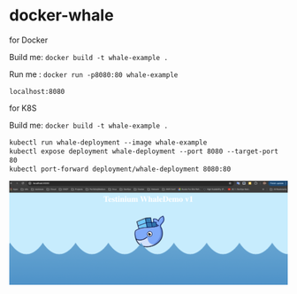 # docker-whale

for Docker

Build me: `docker build -t whale-example .`

Run me : `docker run -p8080:80 whale-example`

```
localhost:8080
```

for K8S

Build me: `docker build -t whale-example .`

```
kubectl run whale-deployment --image whale-example 
kubectl expose deployment whale-deployment --port 8080 --target-port 80 
kubectl port-forward deployment/whale-deployment 8080:80
```

![Image](demodockerwhale.png)

